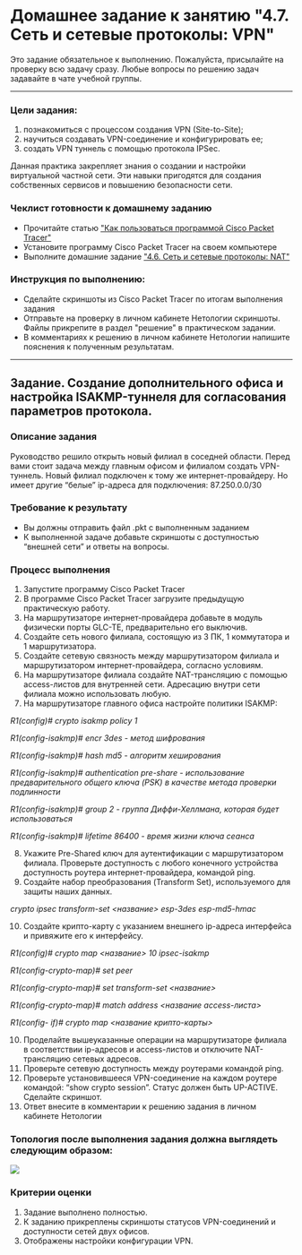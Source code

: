 # Домашнее задание к занятию "4.7. Сеть и сетевые протоколы: VPN"
 
Это задание обязательное к выполнению. 
Пожалуйста, присылайте на проверку всю задачу сразу. Любые вопросы по решению задач задавайте в чате учебной группы.

--- 

### Цели задания: 
1. познакомиться с процессом создания VPN (Site-to-Site);
2. научиться создавать VPN-соединение и конфигурировать ее;
3. создать VPN туннель с помощью протокола IPSec.

Данная практика закрепляет знания о создании и настройки виртуальной частной сети. Эти навыки пригодятся для создания собственных сервисов и повышению безопасности сети.

### Чеклист готовности к домашнему заданию
- Прочитайте статью ["Как пользоваться программой Cisco Packet Tracer"](https://pc.ru/articles/osnovy-raboty-s-cisco-packet-tracer)
- Установите программу Cisco Packet Tracer на своем компьютере 
- Выполните домашние задание ["4.6. Сеть и сетевые протоколы: NAT"](https://github.com/netology-code/snet-homeworks/blob/snet-18/4-05.md)

### Инструкция по выполнению: 
- Сделайте скриншоты из Cisco Packet Tracer по итогам выполнения задания 
- Отправьте на проверку в личном кабинете Нетологии скриншоты. Файлы прикрепите в раздел "решение" в практическом задании.
- В комментариях к решению в личном кабинете Нетологии напишите пояснения к полученным результатам. 

---

## Задание. Создание дополнительного офиса и настройка ISAKMP-туннеля для согласования параметров протокола.

### Описание задания
Руководство решило открыть новый филиал в соседней области. Перед вами стоит задача  между главным офисом и филиалом создать VPN-туннель. Новый филиал подключен к тому же интернет-провайдеру. Но имеет другие “белые” ip-адреса для подключения: 87.250.0.0/30

### Требование к результату
- Вы должны отправить файл .pkt с выполненным заданием
- К выполненной задаче добавьте скриншоты с доступностью “внешней сети” и ответы на вопросы.

### Процесс выполнения
1. Запустите программу Cisco Packet Tracer
2. В программе Cisco Packet Tracer загрузите предыдущую практическую работу.
3. На маршрутизаторе интернет-провайдера добавьте в модуль физически порты GLC-TE, предварительно его выключив.
4. Создайте сеть нового филиала, состоящую из 3 ПК, 1 коммутатора и 1 маршрутизатора.
5. Создайте сетевую связность между маршрутизатором филиала и маршрутизатором интернет-провайдера, согласно условиям.
6. На маршрутизаторе филиала создайте NAT-трансляцию с помощью access-листов для внутренней сети. Адресацию внутри сети филиала можно использовать любую.
7. На маршрутизаторе главного офиса настройте политики ISAKMP: 

*R1(config)#  crypto isakmp policy 1*

*R1(config-isakmp)# encr 3des - метод шифрования*

*R1(config-isakmp)# hash md5 - алгоритм хеширования*

*R1(config-isakmp)# authentication pre-share - использование предварительного общего ключа (PSK) в качестве метода проверки подлинности*

*R1(config-isakmp)# group 2 - группа Диффи-Хеллмана, которая будет использоваться*

*R1(config-isakmp)# lifetime 86400 - время жизни ключа сеанса*

8. Укажите Pre-Shared ключ для аутентификации с маршрутизатором филиала. Проверьте доступность с любого конечного устройства доступность роутера интернет-провайдера, командой ping.
9. Создайте набор преобразования (Transform Set), используемого для защиты наших данных.

*crypto ipsec transform-set <название> esp-3des esp-md5-hmac*

10. Создайте крипто-карту с указанием внешнего ip-адреса интерфейса и привяжите его к интерфейсу.

*R1(config)# crypto map <название> 10 ipsec-isakmp*

*R1(config-crypto-map)# set peer <ip-address>*

*R1(config-crypto-map)# set transform-set <название>*

*R1(config-crypto-map)# match address <название access-листа>*

*R1(config- if)# crypto map <название крипто-карты>*

10. Проделайте вышеуказанные операции на маршрутизаторе филиала в соответствии ip-адресов и access-листов и отключите NAT-трансляцию сетевых адресов.
11. Проверьте сетевую доступность между роутерами командой ping.
12. Проверьте установившееся VPN-соединение на каждом роутере командой: “show crypto session”. Статус должен быть UP-ACTIVE. Сделайте скриншот.
13. Ответ внесите в комментарии к решению задания в личном кабинете Нетологии

### Топология после выполнения задания должна выглядеть следующим образом:
[![](https://i.postimg.cc/SRYBKKtR/oYEo8eD2.jpg)](https://postimg.cc/T5G77Txv)

### Критерии оценки
1. Задание выполнено полностью.
2. К заданию прикреплены скриншоты статусов VPN-соединений и доступности сетей двух офисов.
3. Отображены настройки конфигурации VPN.
 

